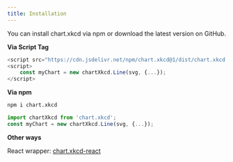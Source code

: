 ```yaml
---
title: Installation
---
```


You can install chart.xkcd via npm or download the latest version on GitHub.

**Via Script Tag**

```js
<script src="https://cdn.jsdelivr.net/npm/chart.xkcd@1/dist/chart.xkcd.min.js"></script>
<script>
    const myChart = new chartXkcd.Line(svg, {...});
</script>
```

**Via npm**

```bash
npm i chart.xkcd
```

```js
import chartXkcd from 'chart.xkcd';
const myChart = new chartXkcd.Line(svg, {...});
```

**Other ways**

React wrapper: [chart.xkcd-react](https://github.com/obiwankenoobi/chart.xkcd-react)
